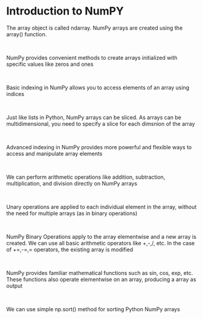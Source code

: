 # Introduction to NumPY

The array object is called ndarray.
NumPy arrays are created using the array() function.

<br>

NumPy provides convenient methods to create arrays initialized with specific values like zeros and ones

<br>

Basic indexing in NumPy allows you to access elements of an array using indices

<br>

Just like lists in Python, NumPy arrays can be sliced. As arrays can be multidimensional, you need to specify a slice for each dimsnion of the array

<br>

Advanced indexing in NumPy provides more powerful and flexible ways to access and manipulate array elements

<br>

We can perform arithmetic operations like addition, subtraction, multiplication, and division directly on NumPy arrays

<br>

Unary operations are applied to each individual element in the array, without the need for multiple arrays (as in binary operations)

<br>

NumPy Binary Operations apply to the array elementwise and a new array is created. We can use all basic arithmetic operators like +,-,/, etc. In the case of +=,-=,= operators, the existing array is modified

<br>

NumPy provides familiar mathematical functions such as sin, cos, exp, etc. These functions also operate elementwise on an array, producing a array as output

<br>

We can use simple np.sort() method for sorting Python NumPy arrays
